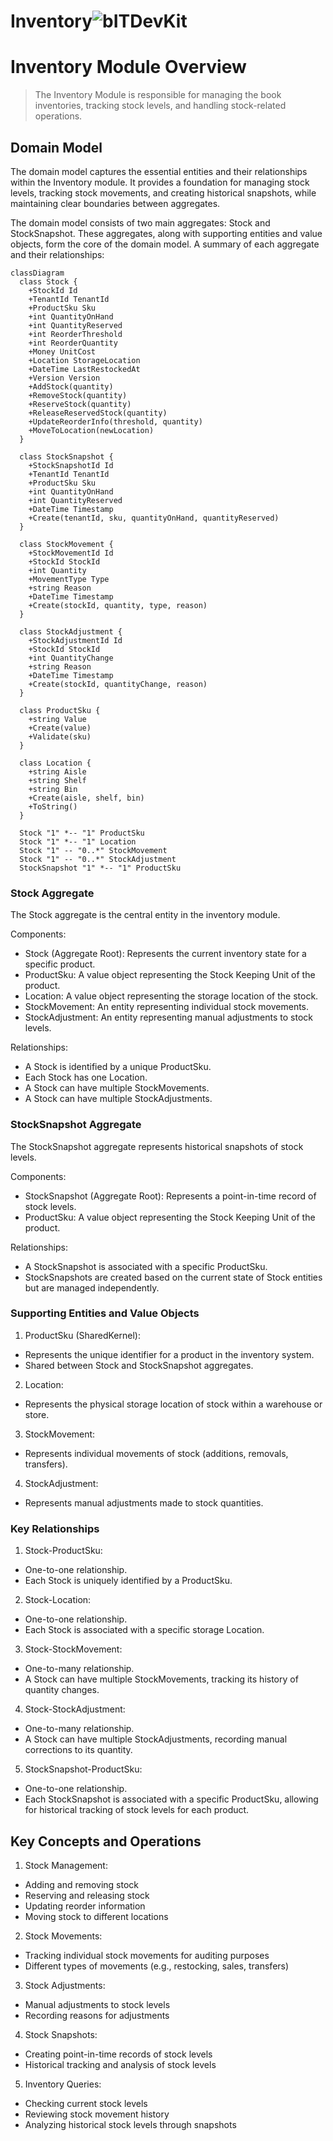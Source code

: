 Inventory![bITDevKit](https://raw.githubusercontent.com/bridgingIT/bITdevKit.Examples.BookFiesta/main/bITDevKit_Logo.png)
=====================================

# Inventory Module Overview

> The Inventory Module is responsible for managing the book inventories, tracking stock levels, and
> handling stock-related operations.

## Domain Model

The domain model captures the essential entities and their relationships within the Inventory
module. It provides a foundation for managing stock levels, tracking stock movements, and creating
historical snapshots, while maintaining clear boundaries between aggregates.

The domain model consists of two main aggregates: Stock and StockSnapshot. These aggregates, along
with supporting entities and value objects, form the core of the domain model. A summary of each
aggregate and their relationships:

```mermaid
classDiagram
  class Stock {
    +StockId Id
    +TenantId TenantId
    +ProductSku Sku
    +int QuantityOnHand
    +int QuantityReserved
    +int ReorderThreshold
    +int ReorderQuantity
    +Money UnitCost
    +Location StorageLocation
    +DateTime LastRestockedAt
    +Version Version
    +AddStock(quantity)
    +RemoveStock(quantity)
    +ReserveStock(quantity)
    +ReleaseReservedStock(quantity)
    +UpdateReorderInfo(threshold, quantity)
    +MoveToLocation(newLocation)
  }

  class StockSnapshot {
    +StockSnapshotId Id
    +TenantId TenantId
    +ProductSku Sku
    +int QuantityOnHand
    +int QuantityReserved
    +DateTime Timestamp
    +Create(tenantId, sku, quantityOnHand, quantityReserved)
  }

  class StockMovement {
    +StockMovementId Id
    +StockId StockId
    +int Quantity
    +MovementType Type
    +string Reason
    +DateTime Timestamp
    +Create(stockId, quantity, type, reason)
  }

  class StockAdjustment {
    +StockAdjustmentId Id
    +StockId StockId
    +int QuantityChange
    +string Reason
    +DateTime Timestamp
    +Create(stockId, quantityChange, reason)
  }

  class ProductSku {
    +string Value
    +Create(value)
    +Validate(sku)
  }

  class Location {
    +string Aisle
    +string Shelf
    +string Bin
    +Create(aisle, shelf, bin)
    +ToString()
  }

  Stock "1" *-- "1" ProductSku
  Stock "1" *-- "1" Location
  Stock "1" -- "0..*" StockMovement
  Stock "1" -- "0..*" StockAdjustment
  StockSnapshot "1" *-- "1" ProductSku
```

### Stock Aggregate

The Stock aggregate is the central entity in the inventory module.

Components:

- Stock (Aggregate Root): Represents the current inventory state for a specific product.
- ProductSku: A value object representing the Stock Keeping Unit of the product.
- Location: A value object representing the storage location of the stock.
- StockMovement: An entity representing individual stock movements.
- StockAdjustment: An entity representing manual adjustments to stock levels.

Relationships:

- A Stock is identified by a unique ProductSku.
- Each Stock has one Location.
- A Stock can have multiple StockMovements.
- A Stock can have multiple StockAdjustments.

### StockSnapshot Aggregate

The StockSnapshot aggregate represents historical snapshots of stock levels.

Components:

- StockSnapshot (Aggregate Root): Represents a point-in-time record of stock levels.
- ProductSku: A value object representing the Stock Keeping Unit of the product.

Relationships:

- A StockSnapshot is associated with a specific ProductSku.
- StockSnapshots are created based on the current state of Stock entities but are managed
  independently.

### Supporting Entities and Value Objects

1. ProductSku (SharedKernel):

- Represents the unique identifier for a product in the inventory system.
- Shared between Stock and StockSnapshot aggregates.

2. Location:

- Represents the physical storage location of stock within a warehouse or store.

3. StockMovement:

- Represents individual movements of stock (additions, removals, transfers).

4. StockAdjustment:

- Represents manual adjustments made to stock quantities.

### Key Relationships

1. Stock-ProductSku:

- One-to-one relationship.
- Each Stock is uniquely identified by a ProductSku.

2. Stock-Location:

- One-to-one relationship.
- Each Stock is associated with a specific storage Location.

3. Stock-StockMovement:

- One-to-many relationship.
- A Stock can have multiple StockMovements, tracking its history of quantity changes.

4. Stock-StockAdjustment:

- One-to-many relationship.
- A Stock can have multiple StockAdjustments, recording manual corrections to its quantity.

5. StockSnapshot-ProductSku:

- One-to-one relationship.
- Each StockSnapshot is associated with a specific ProductSku, allowing for historical tracking of
  stock levels for each product.

## Key Concepts and Operations

1. Stock Management:

- Adding and removing stock
- Reserving and releasing stock
- Updating reorder information
- Moving stock to different locations

2. Stock Movements:

- Tracking individual stock movements for auditing purposes
- Different types of movements (e.g., restocking, sales, transfers)

3. Stock Adjustments:

- Manual adjustments to stock levels
- Recording reasons for adjustments

4. Stock Snapshots:

- Creating point-in-time records of stock levels
- Historical tracking and analysis of stock levels

5. Inventory Queries:

- Checking current stock levels
- Reviewing stock movement history
- Analyzing historical stock levels through snapshots